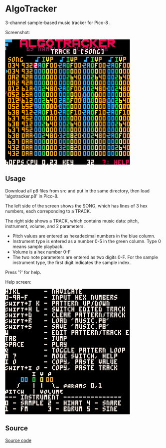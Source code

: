 # AlgoTracker
3-channel sample-based music tracker for Pico-8 .

Screenshot:

  <img src="https://raw.githubusercontent.com/namalgo/algotracker/main/screenshots/algotracker.png" width="400px" >

## Usage
Download all p8 files from src and put in the same directory, then load 'algotracker.p8' in Pico-8.

The left side of the screen shows the SONG, which has lines of 3 hex numbers, each correponding to a TRACK.

The right side shows a TRACK, which contains music data: pitch, instrument, volume, and 2 parameters.

- Pitch values are entered as hexadecimal numbers in the blue column.
- Instrument type is entered as a number 0-5 in the green column. Type 0 means sample playback.
- Volume is a hex number 0-F
- The two note parameters are entered as two digits 0-F. For the sample instrument type, the first digit indicates the sample index.

Press '?' for help.

Help screen:

  <img src="https://raw.githubusercontent.com/namalgo/algotracker/main/screenshots/algotracker-help.png" width="400px" >


## Source

[Source code](src/algotracker.p8)
